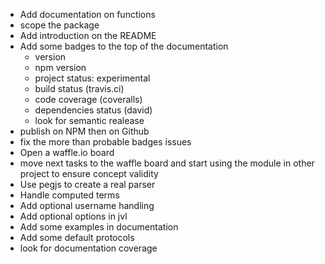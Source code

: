 + Add documentation on functions
+ scope the package
+ Add introduction on the README
+ Add some badges to the top of the documentation
	+ version
	+ npm version
	+ project status: experimental
	+ build status (travis.ci)
	+ code coverage (coveralls)
	+ dependencies status (david)
	+ look for semantic realease
+ publish on NPM then on Github
+ fix the more than probable badges issues
+ Open a waffle.io board
+ move next tasks to the waffle board and start using the module in other project to ensure concept validity
+ Use pegjs to create a real parser
+ Handle computed terms 
+ Add optional username handling
+ Add optional options in jvl
+ Add some examples in documentation
+ Add some default protocols
+ look for documentation coverage